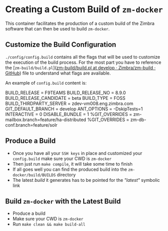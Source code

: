 # Creating a Custom Build of `zm-docker`
This container facilitates the production of a custom build of the Zimbra software that can then be used to build `zm-docker`.

## Customize the Build Configuration
`./config/config.build` contains all the flags that will be used to customize the execution of the build process. For the most part you have to reference the [`zm-build/build.pl`]([zm-build/build.pl at develop · Zimbra/zm-build · GitHub](https://github.com/Zimbra/zm-build/blob/develop/build.pl)) file to understand what flags are available.

An example of `config.build` content is:

 BUILD_RELEASE = F9TEAMS
 BUILD_RELEASE_NO = 8.9.0
 BUILD_RELEASE_CANDIDATE = beta
 BUILD_TYPE = FOSS
 BUILD_THIRDPARTY_SERVER = zdev-vm008.eng.zimbra.com
 GIT_DEFAULT_BRANCH = develop
 ANT_OPTIONS = -DskipTests=1
 INTERACTIVE = 0
 DISABLE_BUNDLE = 1
 %GIT_OVERRIDES = zm-mailbox.branch=feature/ha-distributed
 %GIT_OVERRIDES = zm-db-conf.branch=feature/solr

## Produce a Build
- Once you have all your `SSH keys` in place and customized your `config.build` make sure your CWD is `zm-docker`
- Then just run `make compile`, it will take some time to finish
- If all goes well you can find the produced build into the `zm-docker/build/BUILDS` directory
- The latest *build* it generates has to be pointed for the *"latest"* symbolic link

## Build `zm-docker` with the Latest Build
- Produce a build
- Make sure your CWD is `zm-docker`
- Run `make clean && make build-all`